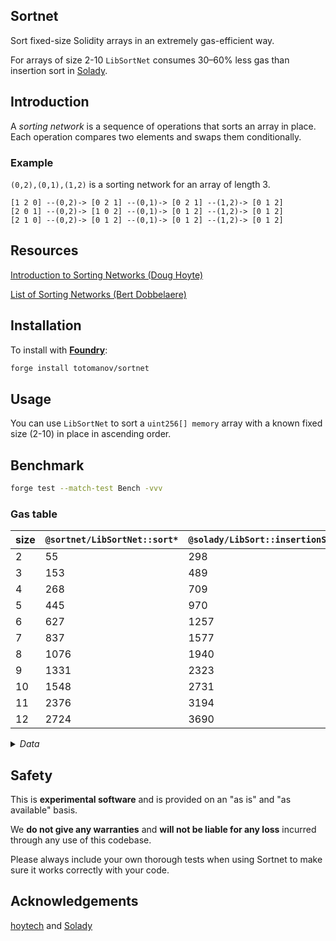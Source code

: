## Sortnet

Sort fixed-size Solidity arrays in an extremely gas-efficient way.

For arrays of size 2-10 `LibSortNet` consumes 30–60% less gas than insertion sort in [Solady](https://github.com/Vectorized/solady).

## Introduction

A _sorting network_ is a sequence of operations that sorts an array in place. Each operation compares two elements and swaps them conditionally.

### Example

`(0,2),(0,1),(1,2)` is a sorting network for an array of length 3.

```solidity
[1 2 0] --(0,2)-> [0 2 1] --(0,1)-> [0 2 1] --(1,2)-> [0 1 2]
[2 0 1] --(0,2)-> [1 0 2] --(0,1)-> [0 1 2] --(1,2)-> [0 1 2]
[2 1 0] --(0,2)-> [0 1 2] --(0,1)-> [0 1 2] --(1,2)-> [0 1 2]
```

## Resources

[Introduction to Sorting Networks (Doug Hoyte)](https://hoytech.github.io/sorting-networks/)

[List of Sorting Networks (Bert Dobbelaere)](https://bertdobbelaere.github.io/sorting_networks.html)

## Installation

To install with [**Foundry**](https://github.com/foundry-rs/foundry):

```sh
forge install totomanov/sortnet
```

## Usage

You can use `LibSortNet` to sort a `uint256[] memory` array with a known fixed size (2-10) in place in ascending order.

## Benchmark

```sh
forge test --match-test Bench -vvv
```

### Gas table

| size | `@sortnet/LibSortNet::sort*` | `@solady/LibSort::insertionSort` | `@solady/LibSort::sort` |
| ---- | ---------------------------- | -------------------------------- | ----------------------- |
| 2    | 55                           | 298                              | 475                     |
| 3    | 153                          | 489                              | 848                     |
| 4    | 268                          | 709                              | 1190                    |
| 5    | 445                          | 970                              | 1485                    |
| 6    | 627                          | 1257                             | 1796                    |
| 7    | 837                          | 1577                             | 2126                    |
| 8    | 1076                         | 1940                             | 2495                    |
| 9    | 1331                         | 2323                             | 2907                    |
| 10   | 1548                         | 2731                             | 3321                    |
| 11   | 2376                         | 3194                             | 3771                    |
| 12   | 2724                         | 3690                             | 4287                    |

<details>
  <summary><i>Data</i></summary>

Compiled with:

```toml
solc = "0.8.25"
optimizer = true
optimizer_runs = 20_000
via-ir = true
```

```
[PASS] testBench_sort10() (gas: 79892301)
Logs:
  LibSortNet::sort10 (min: 1301, max: 1747, ~: 1548)
  LibSort::insertionSort (min: 1544, max: 3916, ~: 2731)
  LibSort::sort (min: 2187, max: 4465, ~: 3321)

[PASS] testBench_sort11() (gas: 82209683)
Logs:
  LibSortNet::sort11 (min: 2038, max: 2795, ~: 2376)
  LibSort::insertionSort (min: 1925, max: 4640, ~: 3194)
  LibSort::sort (min: 2464, max: 5195, ~: 3771)

[PASS] testBench_sort12() (gas: 83912304)
Logs:
  LibSortNet::sort12 (min: 2242, max: 3083, ~: 2724)
  LibSort::insertionSort (min: 2137, max: 4970, ~: 3690)
  LibSort::sort (min: 2895, max: 5973, ~: 4287)

[PASS] testBench_sort2() (gas: 69401423)
Logs:
  LibSortNet::sort2 (min: 40, max: 71, ~: 55)
  LibSort::insertionSort (min: 268, max: 327, ~: 298)
  LibSort::sort (min: 397, max: 553, ~: 475)

[PASS] testBench_sort3() (gas: 70648831)
Logs:
  LibSortNet::sort3 (min: 118, max: 179, ~: 153)
  LibSort::insertionSort (min: 397, max: 582, ~: 489)
  LibSort::sort (min: 463, max: 1103, ~: 848)

[PASS] testBench_sort4() (gas: 71668024)
Logs:
  LibSortNet::sort4 (min: 196, max: 347, ~: 268)
  LibSort::insertionSort (min: 526, max: 904, ~: 709)
  LibSort::sort (min: 529, max: 1479, ~: 1190)

[PASS] testBench_sort5() (gas: 72985853)
Logs:
  LibSortNet::sort5 (min: 353, max: 556, ~: 445)
  LibSort::insertionSort (min: 655, max: 1293, ~: 970)
  LibSort::sort (min: 595, max: 1928, ~: 1485)

[PASS] testBench_sort6() (gas: 74107595)
Logs:
  LibSortNet::sort6 (min: 469, max: 769, ~: 627)
  LibSort::insertionSort (min: 784, max: 1749, ~: 1257)
  LibSort::sort (min: 933, max: 2444, ~: 1796)

[PASS] testBench_sort7() (gas: 75553028)
Logs:
  LibSortNet::sort7 (min: 670, max: 1000, ~: 837)
  LibSort::insertionSort (min: 1031, max: 2272, ~: 1577)
  LibSort::sort (min: 1479, max: 2893, ~: 2126)

[PASS] testBench_sort8() (gas: 76872860)
Logs:
  LibSortNet::sort8 (min: 889, max: 1303, ~: 1076)
  LibSort::insertionSort (min: 1101, max: 2736, ~: 1940)
  LibSort::sort (min: 1732, max: 3435, ~: 2495)

[PASS] testBench_sort9() (gas: 78513806)
Logs:
  LibSortNet::sort9 (min: 1113, max: 1523, ~: 1331)
  LibSort::insertionSort (min: 1356, max: 3192, ~: 2323)
  LibSort::sort (min: 1963, max: 3977, ~: 2907)
```

</details>

## Safety

This is **experimental software** and is provided on an "as is" and "as available" basis.

We **do not give any warranties** and **will not be liable for any loss** incurred through any use of this codebase.

Please always include your own thorough tests when using Sortnet to make sure it works correctly with your code.

## Acknowledgements

[hoytech](https://github.com/hoytech) and [Solady](https://github.com/Vectorized/solady)
